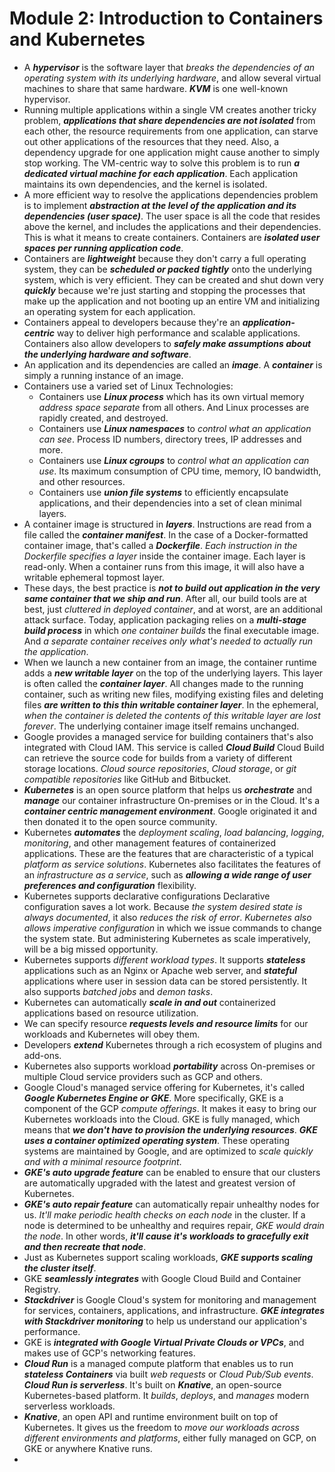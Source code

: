 # Module 2: Introduction to Containers and Kubernetes

- A ***hypervisor*** is the software layer that *breaks the dependencies of an operating system with its underlying hardware*, and allow several virtual machines to share that same hardware. ***KVM*** is one well-known hypervisor.
- Running multiple applications within a single VM creates another tricky problem, ***applications that share dependencies are not isolated*** from each other, the resource requirements from one application, can starve out other applications of the resources that they need. Also, a dependency upgrade for one application might cause another to simply stop working. The VM-centric way to solve this problem is to run ***a dedicated virtual machine for each application***. Each application maintains its own dependencies, and the kernel is isolated.
- A more efficient way to resolve the applications dependencies problem is to implement ***abstraction at the level of the application and its dependencies (user space)***. The user space is all the code that resides above the kernel, and includes the applications and their dependencies. This is what it means to create containers. Containers are ***isolated user spaces per running application code***.
- Containers are ***lightweight*** because they don't carry a full operating system, they can be ***scheduled or packed tightly*** onto the underlying system, which is very efficient. They can be created and shut down very ***quickly*** because we're just starting and stopping the processes that make up the application and not booting up an entire VM and initializing an operating system for each application.
- Containers appeal to developers because they're an ***application-centric*** way to deliver high performance and scalable applications. Containers also allow developers to ***safely make assumptions about the underlying hardware and software***.
- An application and its dependencies are called an ***image***. A ***container*** is simply a running instance of an image.
- Containers use a varied set of Linux Technologies:
  - Containers use ***Linux process*** which has its own virtual memory *address space separate* from all others. And Linux processes are rapidly created, and destroyed.
  - Containers use ***Linux namespaces*** to *control what an application can see*. Process ID numbers, directory trees, IP addresses and more.
  - Containers use ***Linux cgroups*** to *control what an application can use*. Its maximum consumption of CPU time, memory, IO bandwidth, and other resources.
  - Containers use ***union file systems*** to efficiently encapsulate applications, and their dependencies into a set of clean minimal layers.
- A container image is structured in ***layers***. Instructions are read from a file called the ***container manifest***. In the case of a Docker-formatted container image, that's called a ***Dockerfile***. *Each instruction in the Dockerfile specifies a layer* inside the container image. Each layer is read-only. When a container runs from this image, it will also have a writable ephemeral topmost layer.
- These days, the best practice is ***not to build out application in the very same container that we ship and run***. After all, our build tools are at best, just *cluttered in deployed container*, and at worst, are an additional attack surface. Today, application packaging relies on a ***multi-stage build process*** in which *one container builds* the final executable image. And *a separate container receives only what's needed to actually run the application*.
- When we launch a new container from an image, the container runtime adds a ***new writable layer*** on the top of the underlying layers. This layer is often called the ***container layer***. All changes made to the running container, such as writing new files, modifying existing files and deleting files ***are written to this thin writable container layer***. In the ephemeral, *when the container is deleted the contents of this writable layer are lost forever*. The underlying container image itself remains unchanged.
- Google provides a managed service for building containers that's also integrated with Cloud IAM. This service is called ***Cloud Build*** Cloud Build can retrieve the source code for builds from a variety of different storage locations. *Cloud source repositories*, *Cloud storage*, or *git compatible repositories* like GitHub and Bitbucket.
- ***Kubernetes*** is an open source platform that helps us ***orchestrate*** and ***manage*** our container infrastructure On-premises or in the Cloud. It's a ***container centric management environment***. Google originated it and then donated it to the open source community.
- Kubernetes ***automates*** the *deployment scaling*, *load balancing*, *logging*, *monitoring*, and other management features of containerized applications. These are the features that are characteristic of a typical *platform as service solutions*. Kubernetes also facilitates the features of an *infrastructure as a service*, such as ***allowing a wide range of user preferences and configuration*** flexibility.
- Kubernetes supports declarative configurations Declarative configuration saves a lot work. Because *the system desired state is always documented*, it also *reduces the risk of error*. *Kubernetes also allows imperative configuration* in which we issue commands to change the system state. But administering Kubernetes as scale imperatively, will be a big missed opportunity.
- Kubernetes supports *different workload types*. It supports ***stateless*** applications such as an Nginx or Apache web server, and ***stateful*** applications where user in session data can be stored persistently. It also supports *batched jobs* and *demon tasks*. 
- Kubernetes can automatically ***scale in and out*** containerized applications based on resource utilization.
- We can specify resource ***requests levels and resource limits*** for our workloads and Kubernetes will obey them.
- Developers ***extend*** Kubernetes through a rich ecosystem of plugins and add-ons.
- Kubernetes also supports workload ***portability*** across On-premises or multiple Cloud service providers such as GCP and others.
- Google Cloud's managed service offering for Kubernetes, it's called ***Google Kubernetes Engine or GKE***. More specifically, GKE is a component of the GCP *compute offerings*. It makes it easy to bring our Kubernetes workloads into the Cloud. GKE is fully managed, which means that ***we don't have to provision the underlying resources***. ***GKE uses a container optimized operating system***. These operating systems are maintained by Google, and are optimized to *scale quickly and with a minimal resource footprint*.
- ***GKE's auto upgrade feature*** can be enabled to ensure that our clusters are automatically upgraded with the latest and greatest version of Kubernetes.
- ***GKE's auto repair feature*** can automatically repair unhealthy nodes for us. *It'll make periodic health checks on each node* in the cluster. If a node is determined to be unhealthy and requires repair, *GKE would drain the node*. In other words, ***it'll cause it's workloads to gracefully exit and then recreate that node***.
- Just as Kubernetes support scaling workloads, ***GKE supports scaling the cluster itself***.
- GKE ***seamlessly integrates*** with Google Cloud Build and Container Registry.
- ***Stackdriver*** is Google Cloud's system for monitoring and management for services, containers, applications, and infrastructure. ***GKE integrates with Stackdriver monitoring*** to help us understand our application's performance.
- GKE is ***integrated with Google Virtual Private Clouds or VPCs***, and makes use of GCP's networking features.
- ***Cloud Run*** is a managed compute platform that enables us to run ***stateless Containers*** via built *web requests* or *Cloud Pub/Sub events*. ***Cloud Run is serverless***. It's built on ***Knative***, an open-source Kubernetes-based platform. It *builds*, *deploys*, and *manages* modern serverless workloads.
- ***Knative***, an open API and runtime environment built on top of Kubernetes. It gives us the freedom to *move our workloads across different environments and platforms*, either fully managed on GCP, on GKE or anywhere Knative runs.
- 
